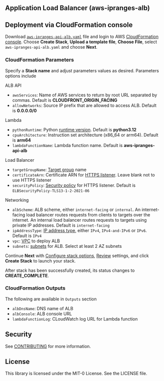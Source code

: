 ## Application Load Balancer (aws-ipranges-alb)

## Deployment via CloudFormation console
Download [`aws-ipranges-api-alb.yaml`](aws-ipranges-api-alb.yaml) file and login to AWS [CloudFormation console](https://console.aws.amazon.com/cloudformation/home#/stacks/create/template). Choose **Create Stack**, **Upload a template file**, **Choose File**, select `aws-ipranges-api-alb.yaml` and choose **Next**.

### CloudFormation Parameters
Specify a **Stack name** and adjust parameters values as desired. Parameters options include

ALB API
- `awsServices`: Name of AWS services to return by root URL separated by commas. Default is **CLOUDFRONT_ORIGIN_FACING**
- `allowNetworks`: Source IP prefix that are allowed to access ALB. Default is **0.0.0.0/0**

Lambda
- `pythonRuntime`: Python [runtime version](https://docs.aws.amazon.com/lambda/latest/dg/lambda-python.html). Default is **python3.12**
- `cpuArchitecture`: Instruction set architecture (x86_64 or arm64). Default is **arm64**
- `lambdaFunctionName`: Lambda function name. Default is **aws-ipranges-api-alb**

Load Balancer
- `targetGroupName`: [Target group](https://docs.aws.amazon.com/elasticloadbalancing/latest/application/load-balancer-target-groups.html) name
- `certificateArn`: Certificate ARN for [HTTPS listener](https://docs.aws.amazon.com/elasticloadbalancing/latest/application/create-https-listener.html). Leave blank not to use HTTPS listener
- `securityPolicy`: [Security policy](https://docs.aws.amazon.com/elasticloadbalancing/latest/application/create-https-listener.html#describe-ssl-policies) for HTTPS listener. Default is `ELBSecurityPolicy-TLS13-1-2-2021-06`

Networking
- `albScheme`: ALB scheme, either `internet-facing` or `internal`. An internet-facing load balancer routes requests from clients to targets over the internet. An internal load balancer routes requests to targets using private IP addresses. Default is `internet-facing`
- `ipAddressType`: [IP address type](https://docs.aws.amazon.com/elasticloadbalancing/latest/application/application-load-balancers.html#ip-address-type), either `IPv4`, `IPv4-and-IPv6` or `IPv6`. Default is `IPv4`
- `vpc`: [VPC](https://docs.aws.amazon.com/vpc/latest/userguide/what-is-amazon-vpc.html) to deploy ALB
- `subnets`: [subnets](https://docs.aws.amazon.com/elasticloadbalancing/latest/application/application-load-balancers.html#subnets-load-balancer) for ALB. Select at least 2 AZ subnets

Continue **Next** with [Configure stack options](https://docs.aws.amazon.com/AWSCloudFormation/latest/UserGuide/cfn-console-add-tags.html), [Review](https://docs.aws.amazon.com/AWSCloudFormation/latest/UserGuide/cfn-using-console-create-stack-review.html) settings, and click **Create Stack** to launch your stack. 

After stack has been successfully created, its status changes to **CREATE_COMPLETE**. 

### CloudFormation Outputs
The following are available in `Outputs` section 
- `albDnsName`: DNS name of ALB
- `albConsole`: ALB console URL
- `lambdaFunctionLog`: CLoudWatch log URL for Lambda function


## Security

See [CONTRIBUTING](CONTRIBUTING.md#security-issue-notifications) for more information.

## License

This library is licensed under the MIT-0 License. See the LICENSE file.

